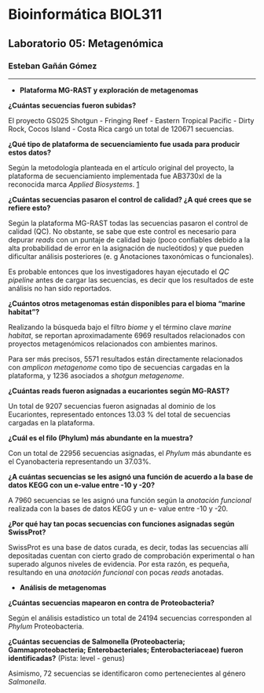 # Bioinformática BIOL311## Laboratorio 05: Metagenómica### Esteban Gañán Gómez___- **Plataforma MG-RAST y exploración de metagenomas****¿Cuántas secuencias fueron subidas?**El proyecto GS025 Shotgun - Fringing Reef - Eastern Tropical Pacific - Dirty Rock, Cocos Island - Costa Rica cargó un total de 120671 secuencias. **¿Qué tipo de plataforma de secuenciamiento fue usada para producir estos datos?**Según la metodología planteada en el artículo original del proyecto, la plataforma de secuenciamiento implementada fue AB3730xl de la reconocida marca _Applied Biosystems_. [1](http://journals.plos.org/plosbiology/article/file?id=10.1371/journal.pbio.0050077&type=printable)**¿Cuántas secuencias pasaron el control de calidad? ¿A qué crees que se refiere esto?**Según la plataforma MG-RAST todas las secuencias pasaron el control de calidad (QC). No obstante, se sabe que este control es necesario para depurar _reads_ con un puntaje de calidad bajo (poco confiables debido a la alta probabilidad de error en la asignación de nucleótidos) y que pueden dificultar análisis posteriores (e. g Anotaciones taxonómicas o funcionales). Es probable entonces que los investigadores hayan ejecutado el _QC pipeline_ antes de cargar las secuencias, es decir que los resultados de este análisis no han sido  reportados.  **¿Cuántos otros metagenomas están disponibles para el bioma “marine habitat”?**Realizando la búsqueda bajo el filtro _biome_ y el  término clave _marine habitat_, se reportan aproximadamente 6969 resultados relacionados con proyectos metagenómicos relacionados con ambientes marinos. Para ser más precisos, 5571 resultados están directamente relacionados con _amplicon metagenome_ como tipo de secuencias cargadas en la plataforma, y 1236 asociados a _shotgun metagenome_.**¿Cuántas reads fueron asignadas a eucariontes según MG-RAST?**Un total de 9207 secuencias fueron asignadas al dominio de los Eucariontes, representado entonces 13.03 % del total de secuencias cargadas en la plataforma.**¿Cuál es el filo (Phylum) más abundante en la muestra?**Con un total de  22956  secuencias asignadas, el _Phylum_ más abundante es el  Cyanobacteria representando un 37.03%. **¿A cuántas secuencias se les asignó una función de acuerdo a la base de datos KEGG con un e-value entre -10 y -20?**A 7960 secuencias se les asignó una función según la _anotación funcional_ realizada con la bases de datos KEGG y un e- value entre -10 y -20.**¿Por qué hay tan pocas secuencias con funciones asignadas según SwissProt?**SwissProt es una base de datos curada, es decir, todas las secuencias allí depositadas cuentan con cierto grado de comprobación experimental o han superado algunos niveles de evidencia. Por esta razón, es pequeña, resultando en una _anotación funcional_ con pocas _reads_ anotadas.* **Análisis de metagenomas****¿Cuántas secuencias mapearon en contra de Proteobacteria?**Según el análisis estadístico un total de  24194 secuencias corresponden al _Phylum_ Proteobacteria.**¿Cuántas secuencias de Salmonella (Proteobacteria; Gammaproteobacteria; Enterobacteriales; Enterobacteriaceae) fueron identificadas?** (Pista: level - genus)Asimismo, 72 secuencias se identificaron como pertenecientes al género _Salmonella_.  